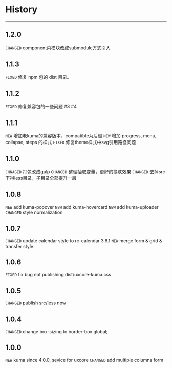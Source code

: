 # History

---
## 1.2.0
`CHANGED` component内模块改成submodule方式引入

## 1.1.3

`FIXED` 修复 npm 包的 dist 目录。

## 1.1.2

`FIXED` 修复兼容包的一些问题 #3 #4

## 1.1.1
`NEW` 增加老kuma的兼容版本，compatible为后缀
`NEW` 增加 progress, menu, collapse, steps 的样式
`FIXED` 修复theme样式中svg引用路径问题


## 1.1.0
`CHNAGED` 打包改成gulp
`CHANGED` 整理抽取变量，更好的换肤效果
`CHANGED` 去掉src下得less目录，子目录全部提升一层

## 1.0.8

`NEW` add kuma-popover
`NEW` add kuma-hovercard
`NEW` add kuma-uploader
`CHANGED` style normalization

## 1.0.7

`CHANGED` update calendar style to rc-calendar 3.6.1
`NEW` merge form & grid & transfer style

## 1.0.6

`FIXED` fix bug not publishing dist/uxcore-kuma.css

## 1.0.5

`CHANGED` publish src/less now

## 1.0.4

`CHANGED` change box-sizing to border-box global;

## 1.0.0

`NEW` kuma since 4.0.0, sevice for uxcore
`CHANGED` add multiple columns form
